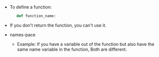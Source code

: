 - To define a function:
   ```python
      def function_name:
   ```
- If you don't return the function, you can't use it.

- names-pace
   - Example: If you have a  variable out of the function but also have the same name variable in the function, Both are different.
